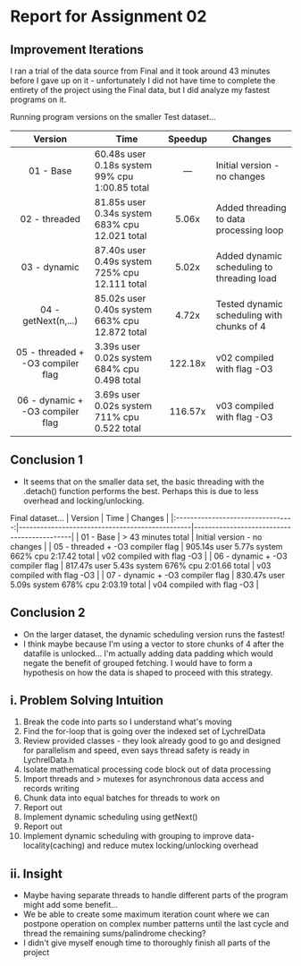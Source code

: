 # Report for Assignment 02

## Improvement Iterations

I ran a trial of the data source from Final and it took around 43 minutes before I gave up on it - unfortunately I did not have time to complete the entirety of the project using the Final data, but I did analyze my fastest programs on it.

Running program versions on the smaller Test dataset...

|              Version              | Time                                           | Speedup | Changes                                    |
|:---------------------------------:|------------------------------------------------|:-------:|--------------------------------------------|
|             01 - Base             | 60.48s user 0.18s system 99% cpu 1:00.85 total | &mdash; | Initial version - no changes               |
|           02 - threaded           | 81.85s user 0.34s system 683% cpu 12.021 total |  5.06x  | Added threading to data processing loop    |
|           03 - dynamic            | 87.40s user 0.49s system 725% cpu 12.111 total |  5.02x  | Added dynamic scheduling to threading load |
|        04 - getNext(n,...)        | 85.02s user 0.40s system 663% cpu 12.872 total |  4.72x  | Tested dynamic scheduling with chunks of 4 |
| 05 - threaded + -O3 compiler flag | 3.39s user 0.02s system 684% cpu 0.498 total   | 122.18x | v02 compiled with flag -O3                 |
| 06 - dynamic + -O3 compiler flag  | 3.69s user 0.02s system 711% cpu 0.522 total   | 116.57x | v03 compiled with flag -O3                 |

## Conclusion 1
* It seems that on the smaller data set, the basic threading with the .detach() function performs the best. Perhaps this is due to less overhead and locking/unlocking.
  
Final dataset...
|              Version              | Time                                           | Changes                                    |
|:---------------------------------:|------------------------------------------------|--------------------------------------------|
|             01 - Base             | > 43 minutes total                             | Initial version - no changes               |
| 05 - threaded + -O3 compiler flag | 905.14s user 5.77s system 662% cpu 2:17.42 total | v02 compiled with flag -O3               |
| 06 - dynamic + -O3 compiler flag  | 817.47s user 5.43s system 676% cpu 2:01.66 total | v03 compiled with flag -O3               |
| 07 - dynamic + -O3 compiler flag  | 830.47s user 5.09s system 678% cpu 2:03.19 total | v04 compiled with flag -O3               |


## Conclusion 2

* On the larger dataset, the dynamic scheduling version runs the fastest!
* I think maybe because I'm using a vector to store chunks of 4 after the datafile is unlocked... I'm actually adding data padding which would negate the benefit of grouped fetching. I would have to form a hypothesis on how the data is shaped to proceed with this strategy.

## i. Problem Solving Intuition
1. Break the code into parts so I understand what's moving
2. Find the for-loop that is going over the indexed set of LychrelData
3. Review provided classes - they look already good to go and designed for parallelism and speed, even says thread safety is ready in LychrelData.h
4. Isolate mathematical processing code block out of data processing
5. Import threads and > mutexes for asynchronous data access and records writing
6. Chunk data into equal batches for threads to work on
7. Report out
8. Implement dynamic scheduling using getNext()
9. Report out
10. Implement dynamic scheduling with grouping to improve data-locality(caching) and reduce mutex locking/unlocking overhead

## ii. Insight
* Maybe having separate threads to handle different parts of the program might add some benefit...
* We be able to create some maximum iteration count where we can postpone operation on complex number patterns until the last cycle and thread the remaining sums/palindrome checking?
*  I didn't give myself enough time to thoroughly finish all parts of the project
